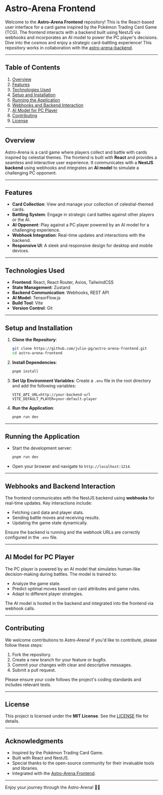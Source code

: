 # Astro-Arena Frontend

Welcome to the **Astro-Arena Frontend** repository! This is the React-based user interface for a card game inspired by the Pokémon Trading Card Game (TCG). The frontend interacts with a backend built using NestJS via webhooks and incorporates an AI model to power the PC player's decisions. Dive into the cosmos and enjoy a strategic card-battling experience!
This repository works in collaboration with the [astro-arena-backend](https://github.com/julio-pg/astro-arena-backend).

---

## Table of Contents

1. [Overview](#overview)
2. [Features](#features)
3. [Technologies Used](#technologies-used)
4. [Setup and Installation](#setup-and-installation)
5. [Running the Application](#running-the-application)
6. [Webhooks and Backend Interaction](#webhooks-and-backend-interaction)
7. [AI Model for PC Player](#ai-model-for-pc-player)
8. [Contributing](#contributing)
9. [License](#license)

---

## Overview

Astro-Arena is a card game where players collect and battle with cards inspired by celestial themes. The frontend is built with **React** and provides a seamless and interactive user experience. It communicates with a **NestJS backend** using webhooks and integrates an **AI model** to simulate a challenging PC opponent.

---

## Features

- **Card Collection**: View and manage your collection of celestial-themed cards.
- **Battling System**: Engage in strategic card battles against other players or the AI.
- **AI Opponent**: Play against a PC player powered by an AI model for a challenging experience.
- **Webhook Integration**: Real-time updates and interactions with the backend.
- **Responsive UI**: A sleek and responsive design for desktop and mobile devices.

---

## Technologies Used

- **Frontend**: React, React Router, Axios, TailwindCSS
- **State Management**: Zustand
- **Backend Communication**: Webhooks, REST API
- **AI Model**: TensorFlow.js
- **Build Tool**: Vite
- **Version Control**: Git

---

## Setup and Installation

1. **Clone the Repository**:

   ```bash
   git clone https://github.com/julio-pg/astro-arena-frontend.git
   cd astro-arena-frontend
   ```

2. **Install Dependencies**:

   ```bash
   pnpm install
   ```

3. **Set Up Environment Variables**:
   Create a `.env` file in the root directory and add the following variables:

   ```env
   VITE_API_URL=http://your-backend-url
   VITE_DEFAULT_PLAYER=your-default-player
   ```

4. **Run the Application**:
   ```bash
   pnpm run dev
   ```

---

## Running the Application

- Start the development server:
  ```bash
  pnpm run dev
  ```
- Open your browser and navigate to `http://localhost:1214`.

---

## Webhooks and Backend Interaction

The frontend communicates with the NestJS backend using **webhooks** for real-time updates. Key interactions include:

- Fetching card data and player stats.
- Sending battle moves and receiving results.
- Updating the game state dynamically.

Ensure the backend is running and the webhook URLs are correctly configured in the `.env` file.

---

## AI Model for PC Player

The PC player is powered by an AI model that simulates human-like decision-making during battles. The model is trained to:

- Analyze the game state.
- Predict optimal moves based on card attributes and game rules.
- Adapt to different player strategies.

The AI model is hosted in the backend and integrated into the frontend via webhook calls.

---

## Contributing

We welcome contributions to Astro-Arena! If you'd like to contribute, please follow these steps:

1. Fork the repository.
2. Create a new branch for your feature or bugfix.
3. Commit your changes with clear and descriptive messages.
4. Submit a pull request.

Please ensure your code follows the project's coding standards and includes relevant tests.

---

## License

This project is licensed under the **MIT License**. See the [LICENSE](LICENSE) file for details.

---

## Acknowledgments

- Inspired by the Pokémon Trading Card Game.
- Built with React and NestJS.
- Special thanks to the open-source community for their invaluable tools and libraries.
- Integrated with the [Astro-Arena Frontend](https://github.com/julio-pg/astro-arena-backend).

---

Enjoy your journey through the Astro-Arena! 🌌🚀
